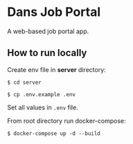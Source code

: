 # Dans Job Portal

A web-based job portal app.

##  How to run locally

Create env file in **server** directory:

```$ cd server```

```$ cp .env.example .env```


Set all values in `.env` file.

From root directory run docker-compose:

```$ docker-compose up -d --build```
